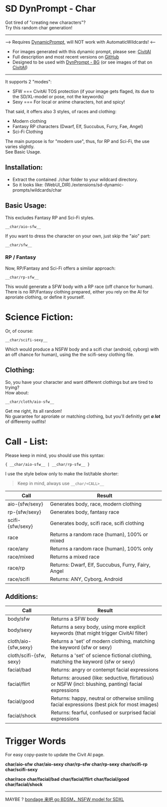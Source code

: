 # SD DynPrompt - Char

Got tired of "creating new characters"? \
Try this random char generation!

--------------------

--> Requires [DynamicPrompt](https://github.com/adieyal/sd-dynamic-prompts), will NOT work with AutomaticWildcards! <--

* For images generated with this dynamic prompt, please see: [CivitAI](https://civitai.com/models/178779/dynamicprompt-char)
* Full description and most recent versions on [GitHub](https://github.com/sri-arjuna/SD-DynPrompt-Char)
* Designed to be used with [DynPrompt - BG](https://github.com/sri-arjuna/SD-DynPrompt-BG) (or see images of that on [CivitAI](https://civitai.com/models/160192/background-xl))

--------------------

It supports 2 "modes":
* SFW === CivitAI TOS protection (if your image gets flaged, its due to the SD/XL-model or pose, not the keywords)
* Sexy === For local or anime characters, hot and spicy!

That said, it offers also 3 styles, of races and clothing:
* Modern clothing
* Fantasy RP characters (Dwarf, Elf, Succubus, Furry, Fae, Angel)
* Sci-Fi Clothing

The main purpose is for "modern use", thus, for RP and Sci-Fi, the use varies slightly. \
See Basic Usage.

## Installation:

* Extract the contained ./char folder to your wildcard directory.
* So it looks like: (WebUI_DIR)./extensions/sd-dynamic-prompts/wildcards/char


## Basic Usage:

This excludes Fantasy RP and Sci-Fi styles.

	__char/aio-sfw__

If you want to dress the character on your own, just skip the "aio" part:

	__char/sfw__

### RP / Fantasy

Now, RP/Fantasy and Sci-Fi offers a similar approach:

	__char/rp-sfw__

This would generate a SFW body with a RP race (off chance for human). \
There is no RP/Fantasy clothing prepared, either you rely on the AI for aproriate clothing, or define it yourself.

# Science Fiction:

Or, of course:

	__char/scifi-sexy__

Which would produce a NSFW body and a scifi char (android, cyborg) with an off chance for human), using the the scifi-sexy clothing file.

## Clothing:

So, you have your character and want different clothings but are tired to trying? \
How about:

	__char/cloth/aio-sfw__

Get me right, its all random! \
No guarantee for aproriate or matching clothing, but you'll definitly get ***a lot*** of differenty outfits!



# Call - List:

Please keep in mind, you should use this syntax:

	{ __char/aio-sfw__ | __char/rp-sfw__ }

I use the style below only to make the list/table shorter:

> Keep in mind, always use ``__char/<CALL>__``

| Call 				| Result		|
|-------------------|---------------|
| aio-{sfw/sexy}	| Generates body, race, modern clothing 		|
| rp-{sfw/sexy}		| Generates body, fantasy race 					|
| scifi-{sfw/sexy}	| Generates body, scifi race, scifi clothing 	|
| race 				| Returns a random race (human), 100% or mixed	|
| race/any 			| Returns a random race (human), 100% only		|
| race/mixed		| Returns a mixed race 							|
| race/rp 			| Returns: Dwarf, Elf, Succubus, Furry, Fairy, Angel |
| race/scifi 		| Returns: ANY, Cyborg, Android 				|


## Additions:

| Call 				| Result		|
|-------------------|---------------|
| body/sfw 			| Returns a SFW body |
| body/sexy 		| Returns a sexy body, using more explicit keywords (that might trigger CivitAI filter)
| cloth/aio-{sfw,sexy} 		| Returns a 'set' of modern clothing, matching the keyword (sfw or sexy)
| cloth/scifi-{sfw, sexy} 	| Returns a 'set' of science fictional clothing, matching the keyword (sfw or sexy)
| facial/bad 		| Returns: angry or contempt facial expressions 														|
| facial/flirt 		| Returns: aroused (like: seductive, flirtatious) or NSFW (incl: blushing, panting) facial expressions 	|
| facial/good 		| Returns: happy, neutral or otherwise smiling facial expressions 	(best pick for most images)			|
| facial/shock 		| Returns: fearful, confused or surprised facial expressions 											|



# Trigger Words

For easy copy-paste to update the Civit AI page.

__char/aio-sfw__
__char/aio-sexy__
__char/rp-sfw__
__char/rp-sexy__
__char/scifi-rp__
__char/scifi-sexy__

__char/race__
__char/facial/bad__
__char/facial/flirt__
__char/facial/good__
__char/facial/shock__



------------------------------

MAYBE ?
[bondage 来吧 go BDSM，NSFW model for SDXL](https://civitai.com/models/136849?modelVersionId=150991)